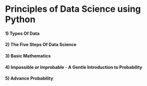 # Principles of Data Science using Python
 
<h4>1) Types Of Data</h4>
<h4>2) The Five Steps Of Data Science</h4>
<h4>3) Basic Mathematics</h4>
<h4>4) Impossible or Improbable - A Gentle Introduction to Probability</h4>
<h4>5) Advance Probability</h4>
